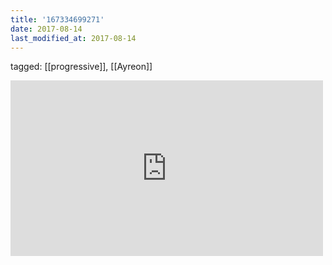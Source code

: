 ```yaml
---
title: '167334699271'
date: 2017-08-14
last_modified_at: 2017-08-14
---
```

tagged: [[progressive]], [[Ayreon]]
<iframe allow="accelerometer; autoplay; clipboard-write; encrypted-media; gyroscope; picture-in-picture" allowfullscreen="" frameborder="0" height="281" id="youtube_iframe" src="https://www.youtube.com/embed/RxMmLmd1MOo?feature=oembed&amp;enablejsapi=1&amp;origin=https://safe.txmblr.com&amp;wmode=opaque" width="500"></iframe>
